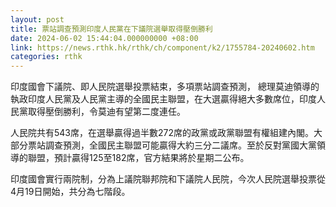 ```yaml
---
layout: post
title: 票站調查預測印度人民黨在下議院選舉取得壓倒勝利
date: 2024-06-02 15:44:04.000000000 +08:00
link: https://news.rthk.hk/rthk/ch/component/k2/1755784-20240602.htm
categories: rthk
---
```


印度國會下議院、即人民院選舉投票結束，多項票站調查預測， 總理莫迪領導的執政印度人民黨及人民黨主導的全國民主聯盟，在大選贏得絕大多數席位，印度人民黨取得壓倒勝利，令莫迪有望第二度連任。

人民院共有543席，在選舉贏得過半數272席的政黨或政黨聯盟有權組建內閣。大部分票站調查預測，全國民主聯盟可能贏得大約三分二議席。至於反對黨國大黨領導的聯盟，預計贏得125至182席，官方結果將於星期二公布。

印度國會實行兩院制，分為上議院聯邦院和下議院人民院，今次人民院選舉投票從4月19日開始，共分為七階段。
